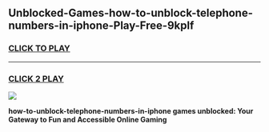 
## Unblocked-Games-how-to-unblock-telephone-numbers-in-iphone-Play-Free-9kplf
<h3>
<a href="https://premium76.site?title=how-to-unblock-telephone-numbers-in-iphone&ref=23A">CLICK TO PLAY</a></h3>
<hr>

<h3>
<a href="https://premium76.site?title=how-to-unblock-telephone-numbers-in-iphone&ref=23A">CLICK 2 PLAY</a>
  
</h3>

<a href="https://premium76.site?title=how-to-unblock-telephone-numbers-in-iphone&ref=23A"><img src="https://clearcache.store/games.png"></a>


**how-to-unblock-telephone-numbers-in-iphone games unblocked: Your Gateway to Fun and Accessible Online Gaming**
